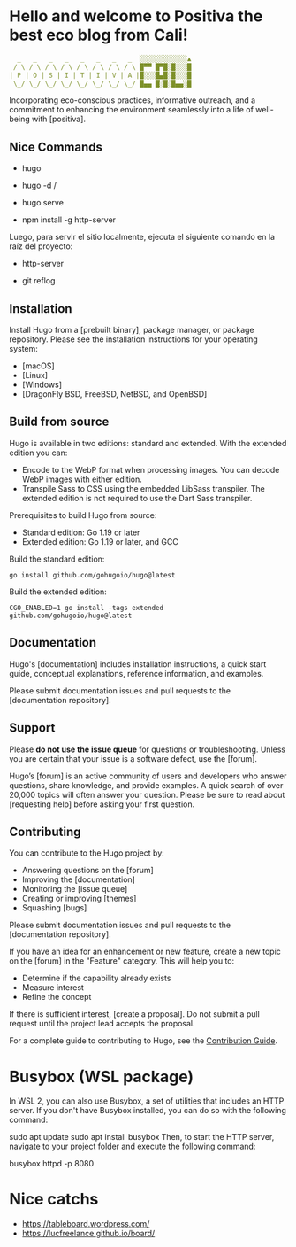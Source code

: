# Hello and welcome to Positiva the best eco blog from Cali!

```YAML
  _   _   _   _   _   _   _   _  ░░░░░░░░░░░░▲
 / \ / \ / \ / \ / \ / \ / \ / \ █▀▀ █▀█░█░░░█
| P | O | S | I | T | I | V | A |█░░░█▄█░█░░░█
 \_/ \_/ \_/ \_/ \_/ \_/ \_/ \_/ █▄▄ █░█░█▄▄░█
```

Incorporating eco-conscious practices, informative outreach, and a commitment to enhancing the environment seamlessly into a life of well-being with [positiva].

## Nice Commands

- hugo

- hugo -d /

- hugo serve

- npm install -g http-server

Luego, para servir el sitio localmente, ejecuta el siguiente comando en la raíz del proyecto:

- http-server

- git reflog

## Installation

Install Hugo from a [prebuilt binary], package manager, or package repository. Please see the installation instructions for your operating system:

- [macOS]
- [Linux]
- [Windows]
- [DragonFly BSD, FreeBSD, NetBSD, and OpenBSD]

## Build from source

Hugo is available in two editions: standard and extended. With the extended edition you can:

- Encode to the WebP format when processing images. You can decode WebP images with either edition.
- Transpile Sass to CSS using the embedded LibSass transpiler. The extended edition is not required to use the Dart Sass transpiler.

Prerequisites to build Hugo from source:

- Standard edition: Go 1.19 or later
- Extended edition: Go 1.19 or later, and GCC

Build the standard edition:

```text
go install github.com/gohugoio/hugo@latest
```

Build the extended edition:

```text
CGO_ENABLED=1 go install -tags extended github.com/gohugoio/hugo@latest
```

## Documentation

Hugo's [documentation] includes installation instructions, a quick start guide, conceptual explanations, reference information, and examples.

Please submit documentation issues and pull requests to the [documentation repository].

## Support

Please **do not use the issue queue** for questions or troubleshooting. Unless you are certain that your issue is a software defect, use the [forum].

Hugo’s [forum] is an active community of users and developers who answer questions, share knowledge, and provide examples. A quick search of over 20,000 topics will often answer your question. Please be sure to read about [requesting help] before asking your first question.

## Contributing

You can contribute to the Hugo project by:

- Answering questions on the [forum]
- Improving the [documentation]
- Monitoring the [issue queue]
- Creating or improving [themes]
- Squashing [bugs]

Please submit documentation issues and pull requests to the [documentation repository].

If you have an idea for an enhancement or new feature, create a new topic on the [forum] in the "Feature" category. This will help you to:

- Determine if the capability already exists
- Measure interest
- Refine the concept

If there is sufficient interest, [create a proposal]. Do not submit a pull request until the project lead accepts the proposal.

For a complete guide to contributing to Hugo, see the [Contribution Guide](CONTRIBUTING.md).

# Busybox (WSL package)

In WSL 2, you can also use Busybox, a set of utilities that includes an HTTP server. If you don't have Busybox installed, you can do so with the following command:

sudo apt update
sudo apt install busybox
Then, to start the HTTP server, navigate to your project folder and execute the following command:

busybox httpd -p 8080

# Nice catchs

- https://tableboard.wordpress.com/
- https://lucfreelance.github.io/board/
